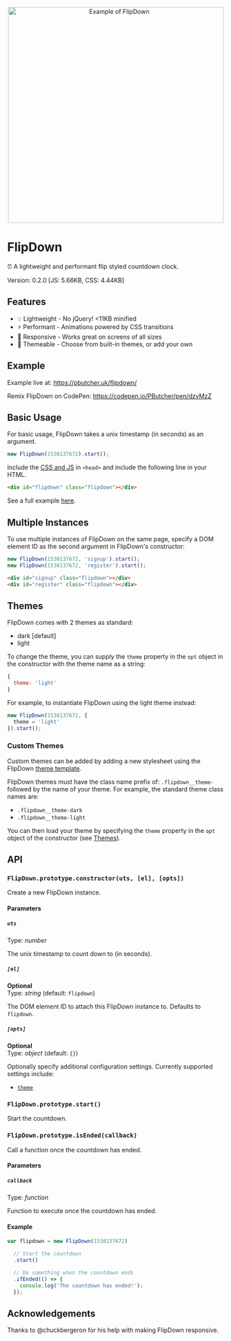 <span style="text-align:center;display:block;width:100%;"><img src="http://i.imgur.com/UtbIc4S.png" title="Example of FlipDown" style="width: 500px;text-align:center"></span>

# FlipDown

⏰ A lightweight and performant flip styled countdown clock.

Version: 0.2.0 [JS: 5.66KB, CSS: 4.44KB]

## Features

* 💡 Lightweight - No jQuery! <11KB minified
* ⚡ Performant - Animations powered by CSS transitions
* 📱 Responsive - Works great on screens of all sizes
* 🎨 Themeable - Choose from built-in themes, or add your own

## Example

Example live at: https://pbutcher.uk/flipdown/

Remix FlipDown on CodePen: https://codepen.io/PButcher/pen/dzvMzZ

## Basic Usage

For basic usage, FlipDown takes a unix timestamp (in seconds) as an argument.

```javascript
new FlipDown(1538137672).start();
```

Include the [CSS and JS](https://github.com/PButcher/flipdown/tree/master/dist) in `<head>` and include the following line in your HTML.

```html
<div id="flipdown" class="flipdown"></div>
```

See a full example [here](https://github.com/PButcher/flipdown/tree/master/example).

## Multiple Instances

To use multiple instances of FlipDown on the same page, specify a DOM element ID as the second argument in FlipDown's constructor:

```javascript
new FlipDown(1538137672, 'signup').start();
new FlipDown(1538137672, 'register').start();
```
```html
<div id="signup" class="flipdown"></div>
<div id="register" class="flipdown"></div>
```

## Themes

FlipDown comes with 2 themes as standard:
* dark [default]
* light

To change the theme, you can supply the `theme` property in the `opt` object in the constructor with the theme name as a string:

```javascript
{
  theme: 'light'
}
```

For example, to instantiate FlipDown using the light theme instead:

```javascript
new FlipDown(1538137672, {
  theme = 'light'
}).start();
```

### Custom Themes

Custom themes can be added by adding a new stylesheet using the FlipDown [theme template](https://github.com/PButcher/flipdown/blob/master/src/flipdown.css#L3-L34).

FlipDown themes must have the class name prefix of: `.flipdown__theme-` followed by the name of your theme. For example, the standard theme class names are:

* `.flipdown__theme-dark`
* `.flipdown__theme-light`

You can then load your theme by specifying the `theme` property in the `opt` object of the constructor (see [Themes](#Themes)).

## API

### `FlipDown.prototype.constructor(uts, [el], [opts])`

Create a new FlipDown instance.

#### Parameters

##### `uts`
Type: _number_

The unix timestamp to count down to (in seconds).

##### `[el]`
**Optional**  
Type: _string_ (default: `flipdown`)

The DOM element ID to attach this FlipDown instance to. Defaults to `flipdown`.

##### `[opts]`
**Optional**  
Type: _object_ (default: `{}`)

Optionally specify additional configuration settings. Currently supported settings include:

* [`theme`](#Themes)

### `FlipDown.prototype.start()`

Start the countdown.

### `FlipDown.prototype.isEnded(callback)`

Call a function once the countdown has ended.

#### Parameters

##### `callback`
Type: _function_

Function to execute once the countdown has ended.

#### Example

```javascript
var flipdown = new FlipDown(1538137672)

  // Start the countdown
  .start()

  // Do something when the countdown ends
  .ifEnded(() => {
    console.log('The countdown has ended!');
  });
```

## Acknowledgements

Thanks to @chuckbergeron for his help with making FlipDown responsive.
